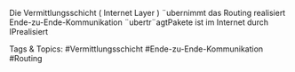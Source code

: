 Die Vermittlungsschicht ( Internet Layer )
¨ubernimmt das Routing
realisiert Ende-zu-Ende-Kommunikation
¨ubertr¨agtPakete
ist im Internet durch IPrealisiert

   Tags & Topics:
   #Vermittlungsschicht
   #Ende-zu-Ende-Kommunikation
   #Routing
